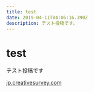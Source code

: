 ```yaml
---
title: test
date: 2019-04-11T04:06:16.390Z
description: テスト投稿です。
---
```

# test



テスト投稿です



[jp.creativesurvey.com](jp.creativesurvey.com)
